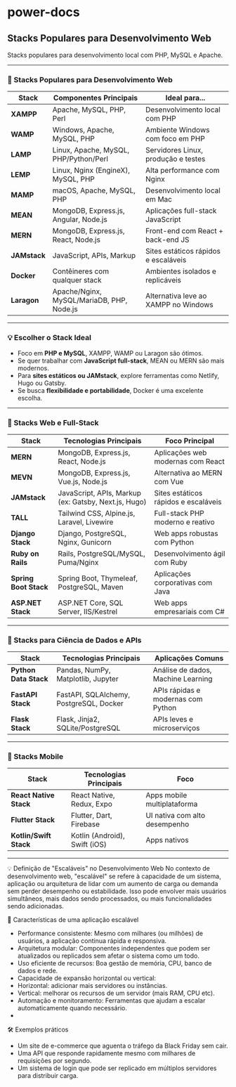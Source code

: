 # power-docs

## Stacks Populares para Desenvolvimento Web

Stacks populares para desenvolvimento local com PHP, MySQL e Apache.

---

### 🧱 Stacks Populares para Desenvolvimento Web

| Stack        | Componentes Principais                     | Ideal para...                          |
|--------------|--------------------------------------------|----------------------------------------|
| **XAMPP**     | Apache, MySQL, PHP, Perl                   | Desenvolvimento local com PHP          |
| **WAMP**      | Windows, Apache, MySQL, PHP                | Ambiente Windows com foco em PHP       |
| **LAMP**      | Linux, Apache, MySQL, PHP/Python/Perl      | Servidores Linux, produção e testes    |
| **LEMP**      | Linux, Nginx (EngineX), MySQL, PHP         | Alta performance com Nginx             |
| **MAMP**      | macOS, Apache, MySQL, PHP                  | Desenvolvimento local em Mac           |
| **MEAN**      | MongoDB, Express.js, Angular, Node.js      | Aplicações full-stack JavaScript       |
| **MERN**      | MongoDB, Express.js, React, Node.js        | Front-end com React + back-end JS      |
| **JAMstack**  | JavaScript, APIs, Markup                   | Sites estáticos rápidos e escaláveis   |
| **Docker**    | Contêineres com qualquer stack             | Ambientes isolados e replicáveis       |
| **Laragon**   | Apache/Nginx, MySQL/MariaDB, PHP, Node.js  | Alternativa leve ao XAMPP no Windows   |

---

### 💡 Escolher o Stack Ideal

- Foco em **PHP e MySQL**, XAMPP, WAMP ou Laragon são ótimos.
- Se quer trabalhar com **JavaScript full-stack**, MEAN ou MERN são mais modernos.
- Para **sites estáticos ou JAMstack**, explore ferramentas como Netlify, Hugo ou Gatsby.
- Se busca **flexibilidade e portabilidade**, Docker é uma excelente escolha.

---

### 🚀 Stacks Web e Full-Stack

| Stack         | Tecnologias Principais                                      | Foco Principal                          |
|---------------|-------------------------------------------------------------|------------------------------------------|
| **MERN**       | MongoDB, Express.js, React, Node.js                         | Aplicações web modernas com React        |
| **MEVN**       | MongoDB, Express.js, Vue.js, Node.js                        | Alternativa ao MERN com Vue              |
| **JAMstack**   | JavaScript, APIs, Markup (ex: Gatsby, Next.js, Hugo)        | Sites estáticos rápidos e escaláveis     |
| **TALL**       | Tailwind CSS, Alpine.js, Laravel, Livewire                 | Full-stack PHP moderno e reativo         |
| **Django Stack**| Django, PostgreSQL, Nginx, Gunicorn                        | Web apps robustas com Python             |
| **Ruby on Rails**| Rails, PostgreSQL/MySQL, Puma/Nginx                      | Desenvolvimento ágil com Ruby            |
| **Spring Boot Stack**| Spring Boot, Thymeleaf, PostgreSQL, Maven            | Aplicações corporativas com Java         |
| **ASP.NET Stack**| ASP.NET Core, SQL Server, IIS/Kestrel                    | Web apps empresariais com C#             |

---

### 🧪 Stacks para Ciência de Dados e APIs

| Stack               | Tecnologias Principais                          | Aplicações Comuns                      |
|---------------------|--------------------------------------------------|----------------------------------------|
| **Python Data Stack**| Pandas, NumPy, Matplotlib, Jupyter              | Análise de dados, Machine Learning     |
| **FastAPI Stack**    | FastAPI, SQLAlchemy, PostgreSQL, Docker         | APIs rápidas e modernas com Python     |
| **Flask Stack**      | Flask, Jinja2, SQLite/PostgreSQL                | APIs leves e microserviços             |

---

### 📱 Stacks Mobile

| Stack               | Tecnologias Principais                          | Foco                                   |
|---------------------|--------------------------------------------------|----------------------------------------|
| **React Native Stack**| React Native, Redux, Expo                      | Apps mobile multiplataforma            |
| **Flutter Stack**    | Flutter, Dart, Firebase                         | UI nativa com alto desempenho          |
| **Kotlin/Swift Stack**| Kotlin (Android), Swift (iOS)                 | Apps nativos                           |

---

💡 Definição de "Escaláveis" no Desenvolvimento Web
No contexto de desenvolvimento web, "escalável" se refere à capacidade de um sistema, aplicação ou arquitetura de lidar com um aumento de carga ou demanda sem perder desempenho ou estabilidade. Isso pode envolver mais usuários simultâneos, mais dados sendo processados, ou mais funcionalidades sendo adicionadas.

🧱 Características de uma aplicação escalável

- Performance consistente: Mesmo com milhares (ou milhões) de usuários, a aplicação continua rápida e responsiva.
- Arquitetura modular: Componentes independentes que podem ser atualizados ou replicados sem afetar o sistema como um todo.
- Uso eficiente de recursos: Boa gestão de memória, CPU, banco de dados e rede.
- Capacidade de expansão horizontal ou vertical:
- Horizontal: adicionar mais servidores ou instâncias.
- Vertical: melhorar os recursos de um servidor (mais RAM, CPU etc).
- Automação e monitoramento: Ferramentas que ajudam a escalar automaticamente quando necessário.
- 
🛠 Exemplos práticos

- Um site de e-commerce que aguenta o tráfego da Black Friday sem cair.
- Uma API que responde rapidamente mesmo com milhares de requisições por segundo.
- Um sistema de login que pode ser replicado em múltiplos servidores para distribuir carga.
